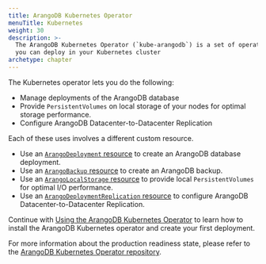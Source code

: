 ```yaml
---
title: ArangoDB Kubernetes Operator
menuTitle: Kubernetes
weight: 30
description: >-
  The ArangoDB Kubernetes Operator (`kube-arangodb`) is a set of operators that
  you can deploy in your Kubernetes cluster
archetype: chapter
---
```

The Kubernetes operator lets you do the following:

- Manage deployments of the ArangoDB database
- Provide `PersistentVolumes` on local storage of your nodes for optimal storage performance.
- Configure ArangoDB Datacenter-to-Datacenter Replication

Each of these uses involves a different custom resource.

- Use an [`ArangoDeployment` resource](deployment-resource-reference.md) to
  create an ArangoDB database deployment.
- Use an [`ArangoBackup` resource](backup-resource.md) to
  create an ArangoDB backup.
- Use an [`ArangoLocalStorage` resource](storage-resource.md) to
  provide local `PersistentVolumes` for optimal I/O performance.
- Use an [`ArangoDeploymentReplication` resource](deployment-replication-resource-reference.md) to
  configure ArangoDB Datacenter-to-Datacenter Replication.

Continue with [Using the ArangoDB Kubernetes Operator](using-the-operator.md)
to learn how to install the ArangoDB Kubernetes operator and create
your first deployment.

For more information about the production readiness state, please refer to the
[ArangoDB Kubernetes Operator repository](https://github.com/arangodb/kube-arangodb#production-readiness-state).
